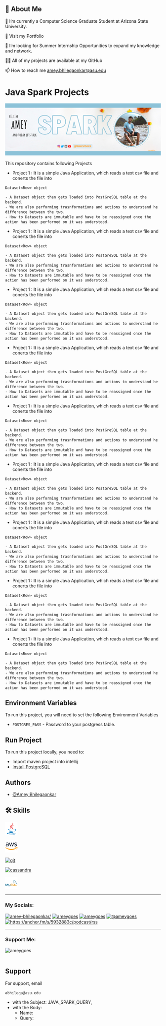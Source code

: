 
## 🚀 About Me
🔭 I’m currently a Computer Science Graduate Student at Arizona State University.

🌱 Visit my Portfolio

👯 I’m looking for Summer Internship Opportunities to expand my knowledge and network.

👨‍💻 All of my projects are available at my GitHub

📫 How to reach me amey.bhilegaonkar@asu.edu


# Java Spark Projects

![alt text](spark.png)

This repository contains following Projects

<!-- Project 1 -->
 - Project 1 : It is a simple Java Application, which reads a text csv file and conerts the file into
 ```
 Dataset<Row> object
 ```
    - A Dataset object then gets loaded into PostGreSQL table at the backend.
    - We are also performing trasnformations and actions to understand he difference between the two.
    - How to Datasets are immutable and have to be reassigned once the action has been performed on it was understood.


<!-- Project 2 -->
 - Project 1 : It is a simple Java Application, which reads a text csv file and conerts the file into
 ```
 Dataset<Row> object
 ```
    - A Dataset object then gets loaded into PostGreSQL table at the backend.
    - We are also performing trasnformations and actions to understand he difference between the two.
    - How to Datasets are immutable and have to be reassigned once the action has been performed on it was understood.


<!-- Project 3 -->
 - Project 1 : It is a simple Java Application, which reads a text csv file and conerts the file into
 ```
 Dataset<Row> object
 ```
    - A Dataset object then gets loaded into PostGreSQL table at the backend.
    - We are also performing trasnformations and actions to understand he difference between the two.
    - How to Datasets are immutable and have to be reassigned once the action has been performed on it was understood.

<!-- Project 4 -->
 - Project 1 : It is a simple Java Application, which reads a text csv file and conerts the file into
 ```
 Dataset<Row> object
 ```
    - A Dataset object then gets loaded into PostGreSQL table at the backend.
    - We are also performing trasnformations and actions to understand he difference between the two.
    - How to Datasets are immutable and have to be reassigned once the action has been performed on it was understood.


<!-- Project 5 -->
 - Project 1 : It is a simple Java Application, which reads a text csv file and conerts the file into
 ```
 Dataset<Row> object
 ```
    - A Dataset object then gets loaded into PostGreSQL table at the backend.
    - We are also performing trasnformations and actions to understand he difference between the two.
    - How to Datasets are immutable and have to be reassigned once the action has been performed on it was understood.

<!-- Project 6 -->
 - Project 1 : It is a simple Java Application, which reads a text csv file and conerts the file into
 ```
 Dataset<Row> object
 ```
    - A Dataset object then gets loaded into PostGreSQL table at the backend.
    - We are also performing trasnformations and actions to understand he difference between the two.
    - How to Datasets are immutable and have to be reassigned once the action has been performed on it was understood.


<!-- Project 7 -->
 - Project 1 : It is a simple Java Application, which reads a text csv file and conerts the file into
 ```
 Dataset<Row> object
 ```
    - A Dataset object then gets loaded into PostGreSQL table at the backend.
    - We are also performing trasnformations and actions to understand he difference between the two.
    - How to Datasets are immutable and have to be reassigned once the action has been performed on it was understood.

<!-- Project 8 -->
 - Project 1 : It is a simple Java Application, which reads a text csv file and conerts the file into
 ```
 Dataset<Row> object
 ```
    - A Dataset object then gets loaded into PostGreSQL table at the backend.
    - We are also performing trasnformations and actions to understand he difference between the two.
    - How to Datasets are immutable and have to be reassigned once the action has been performed on it was understood.


<!-- Project 9 -->
 - Project 1 : It is a simple Java Application, which reads a text csv file and conerts the file into
 ```
 Dataset<Row> object
 ```
    - A Dataset object then gets loaded into PostGreSQL table at the backend.
    - We are also performing trasnformations and actions to understand he difference between the two.
    - How to Datasets are immutable and have to be reassigned once the action has been performed on it was understood.

## Environment Variables

To run this project, you will need to set the following Environment Variables

- `POSTGRES_PASS` - Password to your postgress table.


## Run Project


To run this project locally, you need to:
- Import maven project into intellij
- [Install PostgreSQL](https://www.postgresql.org/download/)

## Authors

- [@Amey Bhilegaonkar](https://ameyportfolio.netlify.app/)


## 🛠 Skills

  <p align="left">
    <!-- JAVA -->
  <a href="https://www.java.com" target="_blank"> <img src="https://raw.githubusercontent.com/devicons/devicon/master/icons/java/java-original.svg" alt="java" width="40" height="40"/> </a>


  <!-- Amazon CLoud -->
  <a href="https://aws.amazon.com" target="_blank"> <img src="https://raw.githubusercontent.com/devicons/devicon/master/icons/amazonwebservices/amazonwebservices-original-wordmark.svg" alt="aws" width="40" height="40"/> </a>
 
  <!-- GIT -->
  <a href="https://git-scm.com/" target="_blank"> <img src="https://www.vectorlogo.zone/logos/git-scm/git-scm-icon.svg" alt="git" width="40" height="40"/> </a>
  
  <!-- Cassandra -->
  <a href="https://cassandra.apache.org/" target="_blank"> <img src="https://www.vectorlogo.zone/logos/apache_cassandra/apache_cassandra-icon.svg" alt="cassandra" width="40" height="40"/> </a>
  
  <!-- MySQL -->
  <a href="https://www.mysql.com/" target="_blank"> <img src="https://raw.githubusercontent.com/devicons/devicon/master/icons/mysql/mysql-original-wordmark.svg" alt="mysql" width="40" height="40"/> </a>
 
<hr>
  <!--  Connect With me -->
  <h3 align="left">My Socials:</h3>
  <p align="left">
  <!--  LinkedIn  -->
  <a href="https://linkedin.com/in/amey-bhilegaonkar/" target="blank"><img align="center" src="https://raw.githubusercontent.com/rahuldkjain/github-profile-readme-generator/master/src/images/icons/Social/linked-in-alt.svg" alt="amey-bhilegaonkar/" height="30" width="40" /></a>
  <!--  Instagram  -->
  <a href="https://instagram.com/ameygoes" target="blank"><img align="center" src="https://raw.githubusercontent.com/rahuldkjain/github-profile-readme-generator/master/src/images/icons/Social/instagram.svg" alt="ameygoes" height="30" width="40" /></a>
  <!--YouTube    -->
  <a href="https://www.youtube.com/c/ameygoes" target="blank"><img align="center" src="https://raw.githubusercontent.com/rahuldkjain/github-profile-readme-generator/master/src/images/icons/Social/youtube.svg" alt="ameygoes" height="30" width="40" /></a>
  <!--  Medium  -->
  <a href="https://medium.com/@ameygoes" target="blank"><img align="center" src="https://raw.githubusercontent.com/rahuldkjain/github-profile-readme-generator/master/src/images/icons/Social/medium.svg" alt="@ameygoes" height="30" width="40" /></a>
  <!--  PodCasts  -->
  <a href="/https://anchor.fm/s/5932883c/podcast/rss" target="blank"><img align="center" src="https://raw.githubusercontent.com/rahuldkjain/github-profile-readme-generator/master/src/images/icons/Social/rss.svg" alt="https://anchor.fm/s/5932883c/podcast/rss" height="30" width="40" /></a>
  </p>


  <hr>
  <h3 align="left">Support Me:</h3>
  <p><a href="https://www.buymeacoffee.com/ameygoes"> <img align="left" src="https://cdn.buymeacoffee.com/buttons/v2/default-yellow.png" height="50" width="210" alt="ameygoes" /></a></p>
  <br>
  <br>
  
  

## Support

For support, email 

    abhilega@asu.edu

- with the Subject: JAVA_SPARK_QUERY, 
- with the Body: 
    - Name:
    - Query:

